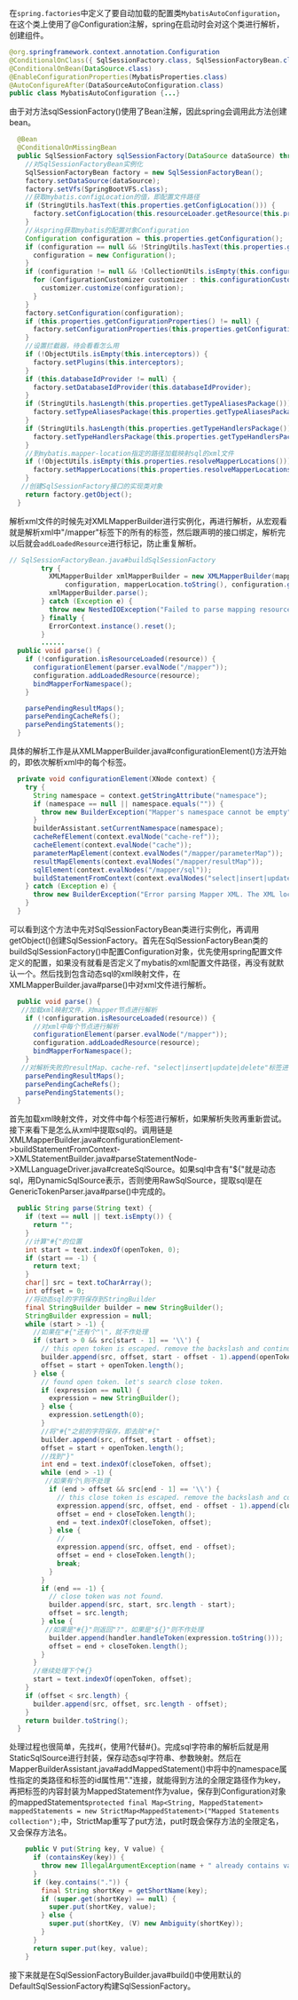 在`spring.factories`中定义了要自动加载的配置类`MybatisAutoConfiguration`，在这个类上使用了@Configuration注解，spring在启动时会对这个类进行解析，创建组件。
```java
@org.springframework.context.annotation.Configuration
@ConditionalOnClass({ SqlSessionFactory.class, SqlSessionFactoryBean.class })
@ConditionalOnBean(DataSource.class)
@EnableConfigurationProperties(MybatisProperties.class)
@AutoConfigureAfter(DataSourceAutoConfiguration.class)
public class MybatisAutoConfiguration {...}
```
由于对方法sqlSessionFactory()使用了Bean注解，因此spring会调用此方法创建bean。
```java
  @Bean
  @ConditionalOnMissingBean
  public SqlSessionFactory sqlSessionFactory(DataSource dataSource) throws Exception {
    //对SqlSessionFactoryBean实例化
    SqlSessionFactoryBean factory = new SqlSessionFactoryBean();
    factory.setDataSource(dataSource);
    factory.setVfs(SpringBootVFS.class);
    //获取mybatis.configLocation的值，即配置文件路径
    if (StringUtils.hasText(this.properties.getConfigLocation())) {
      factory.setConfigLocation(this.resourceLoader.getResource(this.properties.getConfigLocation()));
    }
    //从spring获取mybatis的配置对象Configuration
    Configuration configuration = this.properties.getConfiguration();
    if (configuration == null && !StringUtils.hasText(this.properties.getConfigLocation())) {
      configuration = new Configuration();
    }
    if (configuration != null && !CollectionUtils.isEmpty(this.configurationCustomizers)) {
      for (ConfigurationCustomizer customizer : this.configurationCustomizers) {
        customizer.customize(configuration);
      }
    }
    factory.setConfiguration(configuration);
    if (this.properties.getConfigurationProperties() != null) {
      factory.setConfigurationProperties(this.properties.getConfigurationProperties());
    }
    //设置拦截器，待会看看怎么用
    if (!ObjectUtils.isEmpty(this.interceptors)) {
      factory.setPlugins(this.interceptors);
    }
    if (this.databaseIdProvider != null) {
      factory.setDatabaseIdProvider(this.databaseIdProvider);
    }
    if (StringUtils.hasLength(this.properties.getTypeAliasesPackage())) {
      factory.setTypeAliasesPackage(this.properties.getTypeAliasesPackage());
    }
    if (StringUtils.hasLength(this.properties.getTypeHandlersPackage())) {
      factory.setTypeHandlersPackage(this.properties.getTypeHandlersPackage());
    }
    //到mybatis.mapper-location指定的路径加载映射sql的xml文件
    if (!ObjectUtils.isEmpty(this.properties.resolveMapperLocations())) {
      factory.setMapperLocations(this.properties.resolveMapperLocations());
    }
   //创建SqlSessionFactory接口的实现类对象
    return factory.getObject();
  }
```
解析xml文件的时候先对XMLMapperBuilder进行实例化，再进行解析，从宏观看就是解析xml中"/mapper"标签下的所有的标签，然后跟声明的接口绑定，解析完以后就会`addLoadedResource`进行标记，防止重复解析。
```java
// SqlSessionFactoryBean.java#buildSqlSessionFactory
        try {
          XMLMapperBuilder xmlMapperBuilder = new XMLMapperBuilder(mapperLocation.getInputStream(),
              configuration, mapperLocation.toString(), configuration.getSqlFragments());
          xmlMapperBuilder.parse();
        } catch (Exception e) {
          throw new NestedIOException("Failed to parse mapping resource: '" + mapperLocation + "'", e);
        } finally {
          ErrorContext.instance().reset();
        }
        ......
  public void parse() {
    if (!configuration.isResourceLoaded(resource)) {
      configurationElement(parser.evalNode("/mapper"));
      configuration.addLoadedResource(resource);
      bindMapperForNamespace();
    }

    parsePendingResultMaps();
    parsePendingCacheRefs();
    parsePendingStatements();
  }
```
具体的解析工作是从XMLMapperBuilder.java#configurationElement()方法开始的，即依次解析xml中的每个标签。
```java
  private void configurationElement(XNode context) {
    try {
      String namespace = context.getStringAttribute("namespace");
      if (namespace == null || namespace.equals("")) {
        throw new BuilderException("Mapper's namespace cannot be empty");
      }
      builderAssistant.setCurrentNamespace(namespace);
      cacheRefElement(context.evalNode("cache-ref"));
      cacheElement(context.evalNode("cache"));
      parameterMapElement(context.evalNodes("/mapper/parameterMap"));
      resultMapElements(context.evalNodes("/mapper/resultMap"));
      sqlElement(context.evalNodes("/mapper/sql"));
      buildStatementFromContext(context.evalNodes("select|insert|update|delete"));
    } catch (Exception e) {
      throw new BuilderException("Error parsing Mapper XML. The XML location is '" + resource + "'. Cause: " + e, e);
    }
  }
```

可以看到这个方法中先对SqlSessionFactoryBean类进行实例化，再调用getObject()创建SqlSessionFactory。首先在SqlSessionFactoryBean类的buildSqlSessionFactory()中配置Configuration对象，优先使用spring配置文件定义的配置，如果没有就看是否定义了mybatis的xml配置文件路径，再没有就默认一个。然后找到包含动态sql的xml映射文件，在XMLMapperBuilder.java#parse()中对xml文件进行解析。
```java
  public void parse() {
   //加载xml映射文件，对mapper节点进行解析
    if (!configuration.isResourceLoaded(resource)) {
      //对xml中每个节点进行解析
      configurationElement(parser.evalNode("/mapper"));
      configuration.addLoadedResource(resource);
      bindMapperForNamespace();
    }
   //对解析失败的resultMap、cache-ref、"select|insert|update|delete"标签进行重新解析
    parsePendingResultMaps();
    parsePendingCacheRefs();
    parsePendingStatements();
  }
```



首先加载xml映射文件，对文件中每个标签进行解析，如果解析失败再重新尝试。接下来看下是怎么从xml中提取sql的。调用链是XMLMapperBuilder.java#configurationElement->buildStatementFromContext->XMLStatementBuilder.java#parseStatementNode->XMLLanguageDriver.java#createSqlSource。如果sql中含有"${"就是动态sql，用DynamicSqlSource表示，否则使用RawSqlSource，提取sql是在GenericTokenParser.java#parse()中完成的。
```java
  public String parse(String text) {
    if (text == null || text.isEmpty()) {
      return "";
    }
    //计算"#{"的位置
    int start = text.indexOf(openToken, 0);
    if (start == -1) {
      return text;
    }
    char[] src = text.toCharArray();
    int offset = 0;
    //将动态sql的字符保存到StringBuilder
    final StringBuilder builder = new StringBuilder();
    StringBuilder expression = null;
    while (start > -1) {
      //如果在"#{"还有个"\"，就不作处理
      if (start > 0 && src[start - 1] == '\\') {
        // this open token is escaped. remove the backslash and continue.
        builder.append(src, offset, start - offset - 1).append(openToken);
        offset = start + openToken.length();
      } else {
        // found open token. let's search close token.
        if (expression == null) {
          expression = new StringBuilder();
        } else {
          expression.setLength(0);
        }
        //将"#{"之前的字符保存，即去除"#{"
        builder.append(src, offset, start - offset);
        offset = start + openToken.length();
        //找到"}"
        int end = text.indexOf(closeToken, offset);
        while (end > -1) {
         //如果有个\则不处理
          if (end > offset && src[end - 1] == '\\') {
            // this close token is escaped. remove the backslash and continue.
            expression.append(src, offset, end - offset - 1).append(closeToken);
            offset = end + closeToken.length();
            end = text.indexOf(closeToken, offset);
          } else {
            //
            expression.append(src, offset, end - offset);
            offset = end + closeToken.length();
            break;
          }
        }
        if (end == -1) {
          // close token was not found.
          builder.append(src, start, src.length - start);
          offset = src.length;
        } else {
         //如果是"#{}"则返回"?"，如果是"${}"则不作处理
          builder.append(handler.handleToken(expression.toString()));
          offset = end + closeToken.length();
        }
      }
      //继续处理下个#{}
      start = text.indexOf(openToken, offset);
    }
    if (offset < src.length) {
      builder.append(src, offset, src.length - offset);
    }
    return builder.toString();
  }
```
处理过程也很简单，先找#{，使用?代替#{}。完成sql字符串的解析后就是用StaticSqlSource进行封装，保存动态sql字符串、参数映射。然后在MapperBuilderAssistant.java#addMappedStatement()中将</mapper>中的namespace属性指定的类路径和标签的id属性用"."连接，就能得到方法的全限定路径作为key，再把标签的内容封装为MappedStatement作为value，保存到Configuration对象的mappedStatements`protected final Map<String, MappedStatement> mappedStatements = new StrictMap<MappedStatement>("Mapped Statements collection");`中，StrictMap重写了put方法，put时既会保存方法的全限定名，又会保存方法名。
```java
    public V put(String key, V value) {
      if (containsKey(key)) {
        throw new IllegalArgumentException(name + " already contains value for " + key);
      }
      if (key.contains(".")) {
        final String shortKey = getShortName(key);
        if (super.get(shortKey) == null) {
          super.put(shortKey, value);
        } else {
          super.put(shortKey, (V) new Ambiguity(shortKey));
        }
      }
      return super.put(key, value);
    }
```
接下来就是在SqlSessionFactoryBuilder.java#build()中使用默认的DefaultSqlSessionFactory构建SqlSessionFactory。